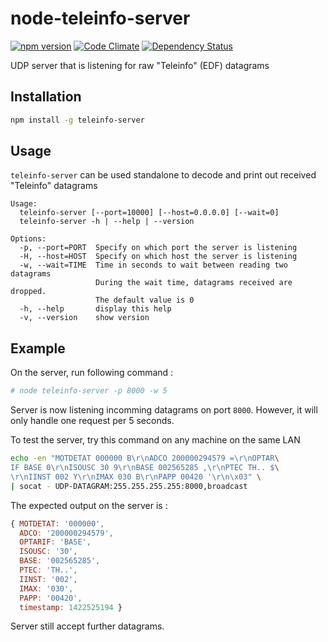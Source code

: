 # node-teleinfo-server

[![npm version](https://img.shields.io/npm/v/teleinfo-server.svg?style=flat)](https://www.npmjs.com/package/teleinfo-server)
[![Code Climate](https://codeclimate.com/github/pyrou/node-teleinfo-server/badges/gpa.svg)](https://codeclimate.com/github/pyrou/node-teleinfo-server)
[![Dependency Status](https://david-dm.org/pyrou/node-teleinfo-server.svg)](https://david-dm.org/pyrou/node-teleinfo-server)

UDP server that is listening for raw "Teleinfo" (EDF) datagrams

## Installation

```bash
npm install -g teleinfo-server
```

## Usage

`teleinfo-server` can be used standalone to decode and print out received "Teleinfo" datagrams

```text
Usage:
  teleinfo-server [--port=10000] [--host=0.0.0.0] [--wait=0]
  teleinfo-server -h | --help | --version

Options:
  -p, --port=PORT  Specify on which port the server is listening
  -H, --host=HOST  Specify on which host the server is listening
  -w, --wait=TIME  Time in seconds to wait between reading two datagrams
                   During the wait time, datagrams received are dropped.
                   The default value is 0
  -h, --help       display this help
  -v, --version    show version
```

## Example

On the server, run following command :

```bash
# node teleinfo-server -p 8000 -w 5
```

Server is now listening incomming datagrams on port `8000`.
However, it will only handle one request per 5 seconds.

To test the server, try this command on any machine on the same LAN

```bash
echo -en "MOTDETAT 000000 B\r\nADCO 200000294579 =\r\nOPTAR\
IF BASE 0\r\nISOUSC 30 9\r\nBASE 002565285 ,\r\nPTEC TH.. $\
\r\nIINST 002 Y\r\nIMAX 030 B\r\nPAPP 00420 '\r\n\x03" \
| socat - UDP-DATAGRAM:255.255.255.255:8000,broadcast
```

The expected output on the server is :
```javascript
{ MOTDETAT: '000000',
  ADCO: '200000294579',
  OPTARIF: 'BASE',
  ISOUSC: '30',
  BASE: '002565285',
  PTEC: 'TH..',
  IINST: '002',
  IMAX: '030',
  PAPP: '00420',
  timestamp: 1422525194 }
```

Server still accept further datagrams.
